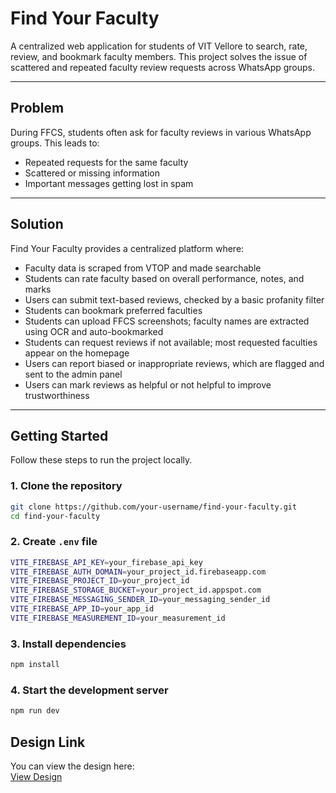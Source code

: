 # Find Your Faculty

A centralized web application for students of VIT Vellore to search, rate, review, and bookmark faculty members. This project solves the issue of scattered and repeated faculty review requests across WhatsApp groups.

---

## Problem

During FFCS, students often ask for faculty reviews in various WhatsApp groups. This leads to:
- Repeated requests for the same faculty
- Scattered or missing information
- Important messages getting lost in spam

---

## Solution

Find Your Faculty provides a centralized platform where:
- Faculty data is scraped from VTOP and made searchable
- Students can rate faculty based on overall performance, notes, and marks
- Users can submit text-based reviews, checked by a basic profanity filter
- Students can bookmark preferred faculties
- Students can upload FFCS screenshots; faculty names are extracted using OCR and auto-bookmarked
- Students can request reviews if not available; most requested faculties appear on the homepage
- Users can report biased or inappropriate reviews, which are flagged and sent to the admin panel
- Users can mark reviews as helpful or not helpful to improve trustworthiness

---

## Getting Started

Follow these steps to run the project locally.

### 1. Clone the repository

```bash
git clone https://github.com/your-username/find-your-faculty.git
cd find-your-faculty
```

### 2. Create ```.env``` file

```bash
VITE_FIREBASE_API_KEY=your_firebase_api_key
VITE_FIREBASE_AUTH_DOMAIN=your_project_id.firebaseapp.com
VITE_FIREBASE_PROJECT_ID=your_project_id
VITE_FIREBASE_STORAGE_BUCKET=your_project_id.appspot.com
VITE_FIREBASE_MESSAGING_SENDER_ID=your_messaging_sender_id
VITE_FIREBASE_APP_ID=your_app_id
VITE_FIREBASE_MEASUREMENT_ID=your_measurement_id
```

### 3. Install dependencies

```bash
npm install
```

### 4. Start the development server

```bash
npm run dev
```

## Design Link

You can view the design here:  
[View Design](https://www.figma.com/design/DfD9Rk1aoaaKVjzTwF0xNv/Untitled?node-id=0-1&t=Wz0T5Q57Pt3uJvkV-1)
